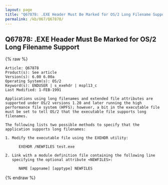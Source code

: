 ```yaml
---
layout: page
title: "Q67878: .EXE Header Must Be Marked for OS/2 Long Filename Support"
permalink: /kb/067/Q67878/
---
```


## Q67878: .EXE Header Must Be Marked for OS/2 Long Filename Support

{% raw %}

	Article: Q67878
	Product(s): See article
	Version(s): 6.00 6.00a
	Operating System(s): OS/2
	Keyword(s): ENDUSER | s_exehdr | mspl13_c
	Last Modified: 1-FEB-1991
	
	Applications using long filenames and extended file attributes are
	supported under OS/2 versions 1.20 and later running the high
	performance file system (HPFS); however, a bit in the executable file
	must be set to tell OS/2 that the executable file supports long
	filenames.
	
	The following lists two possible methods to specify that the
	application supports long filenames:
	
	1. Modify the executable file using the EXEHDR utility:
	
	      EXEHDR /NEWFILES test.exe
	
	2. Link with a module definition file containing the following line
	   specifying the optional attribute <NEWFILES>:
	
	      NAME [appname] [apptype] NEWFILES

{% endraw %}
